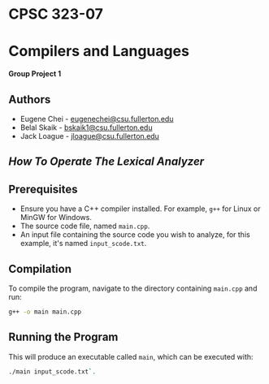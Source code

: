 # CPSC 323-07 
# Compilers and Languages
**Group Project 1**

**Authors**
-------
- Eugene Chei     - eugenechei@csu.fullerton.edu
- Belal Skaik     - bskaik1@csu.fullerton.edu
- Jack Loague     - jloague@csu.fullerton.edu

*How To Operate The Lexical Analyzer*
---------------------------------------
## Prerequisites
- Ensure you have a C++ compiler installed. For example, `g++` for Linux or MinGW for Windows.
- The source code file, named `main.cpp`.
- An input file containing the source code you wish to analyze, for this example, it's named `input_scode.txt`.

## Compilation

To compile the program, navigate to the directory containing `main.cpp` and run:
```bash
g++ -o main main.cpp
```
## Running the Program
This will produce an executable called `main`, which can be executed with:
```bash 
./main input_scode.txt`.
```
